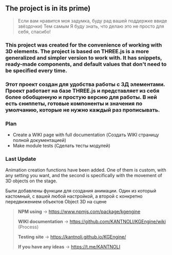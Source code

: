 ## The project is in its prime)

> Если вам нравится моя задумка, буду рад вашей поддержке ввиде звёздочки) Тем самым Я буду знать, что делаю это не просто для себя, спасибо!

### This project was created for the convenience of working with 3D elements. The project is based on THREE.js is a more generalized and simpler version to work with. It has snippets, ready-made components, and default values that don't need to be specified every time.
### Этот проект создан для удобства работы с 3Д элементами. Проект работает на базе THREE.js и представляет из себя более обобщенную и простую версию для работы. В ней есть сниппеты, готовые компоненты и значения по умолчанию, которые не нужно каждый раз прописывать. 

###  **Plan**
- Create a WIKI page with full documentation (Создать WIKI страницу полной документацией)
- Make module tests (Сделать тесты модулей)

### Last Update
Animation creation functions have been added. One of them is custom, with any setting you want, and the second is specifically with the movement of 3D objects on the stage.

Были добавлены функции для создания анимации. Один из который кастомный, с вашей любой настройкой, а второй с конкретно передвижением объектов Object 3D на сцене


> **NPM using** -> https://www.npmjs.com/package/kgengine
> 
> **WIKI documentation** -> https://github.com/KANTNOLI/KGEngine/wiki (Process)
> 
> **Testing site** -> https://kantnoli.github.io/KGEngine/
>
> **If you have any ideas** -> https://t.me/KANTNOLI
